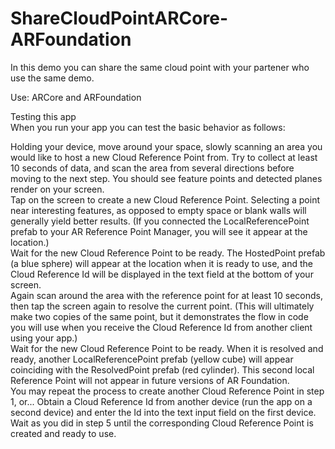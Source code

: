 # ShareCloudPointARCore-ARFoundation

In this demo you can share the same cloud point with your partener who use the same demo.</br>

Use: ARCore and ARFoundation</br>

Testing this app</br>
When you run your app you can test the basic behavior as follows:</br>

Holding your device, move around your space, slowly scanning an area you would like to host a new Cloud Reference Point from. Try to collect at least 10 seconds of data, and scan the area from several directions before moving to the next step. You should see feature points and detected planes render on your screen.</br>
Tap on the screen to create a new Cloud Reference Point. Selecting a point near interesting features, as opposed to empty space or blank walls will generally yield better results. (If you connected the LocalReferencePoint prefab to your AR Reference Point Manager, you will see it appear at the location.)</br>
Wait for the new Cloud Reference Point to be ready. The HostedPoint prefab (a blue sphere) will appear at the location when it is ready to use, and the Cloud Reference Id will be displayed in the text field at the bottom of your screen.</br>
Again scan around the area with the reference point for at least 10 seconds, then tap the screen again to resolve the current point. (This will ultimately make two copies of the same point, but it demonstrates the flow in code you will use when you receive the Cloud Reference Id from another client using your app.)</br>
Wait for the new Cloud Reference Point to be ready. When it is resolved and ready, another LocalReferencePoint prefab (yellow cube) will appear coinciding with the ResolvedPoint prefab (red cylinder). This second local Reference Point will not appear in future versions of AR Foundation.</br>
You may repeat the process to create another Cloud Reference Point in step 1, or...
Obtain a Cloud Reference Id from another device (run the app on a second device) and enter the Id into the text input field on the first device.</br>
Wait as you did in step 5 until the corresponding Cloud Reference Point is created and ready to use.</br>



